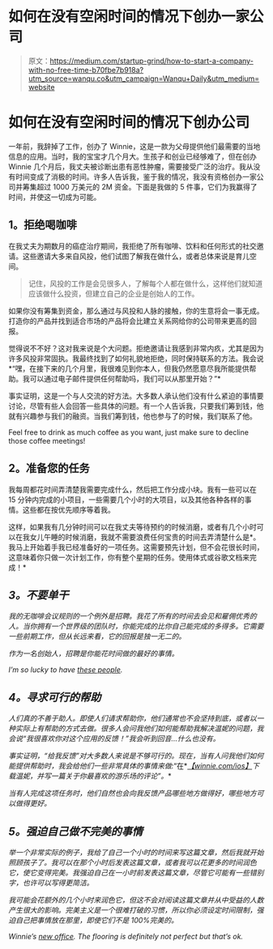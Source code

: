 # 如何在没有空闲时间的情况下创办一家公司

> 原文：<https://medium.com/startup-grind/how-to-start-a-company-with-no-free-time-b70fbe7b918a?utm_source=wanqu.co&utm_campaign=Wanqu+Daily&utm_medium=website>

# **如何在没有空闲时间的情况下创办公司**

一年前，我辞掉了工作，创办了 Winnie，这是一款为父母提供他们最需要的当地信息的应用。当时，我的宝宝才几个月大。生孩子和创业已经够难了，但在创办 Winnie 几个月后，我丈夫被诊断出患有恶性肿瘤，需要接受广泛的治疗。我从没有时间变成了消极的时间。许多人告诉我，鉴于我的情况，我没有资格创办一家公司并筹集超过 1000 万美元的 2M 资金。下面是我做的 5 件事，它们为我赢得了时间，并使这一切成为可能。

## **1。拒绝喝咖啡**

在我丈夫为期数月的癌症治疗期间，我拒绝了所有咖啡、饮料和任何形式的社交邀请。这些邀请大多来自风投，他们试图了解我在做什么，或者总体来说是育儿空间。

> 记住，风投的工作是会见很多人，了解每个人都在做什么，这样他们就知道应该做什么投资，但建立自己的企业是创始人的工作。

如果你没有筹集到资金，那么通过与风投和人脉的接触，你的生意将会一事无成。打造你的产品并找到适合市场的产品将会比建立关系网给你的公司带来更高的回报。

觉得说不不好？这对我来说是个大问题。拒绝邀请让我感到非常内疚，尤其是因为许多风投非常固执。我最终找到了如何礼貌地拒绝，同时保持联系的方法。我会说*“嘿，在接下来的几个月里，我很难见到你本人，但我仍然愿意尽我所能提供帮助。我可以通过电子邮件提供任何帮助吗，我们可以从那里开始？”*

事实证明，这是一个与人交流的好方法。大多数人承认他们没有什么紧迫的事情要讨论，尽管有些人会回答一些具体的问题。有一个人告诉我，只要我们筹到钱，他就有兴趣参与我们的融资。当我们筹到钱，他也参与了的时候，我们联系了他。



Feel free to drink as much coffee as you want, just make sure to decline those coffee meetings!



## **2。准备您的任务**

我每周都花时间弄清楚我需要完成什么，然后把工作分成小块。我有一些可以在 15 分钟内完成的小项目，一些需要几个小时的大项目，以及其他各种各样的事情。这些都在按优先顺序等着我。

这样，如果我有几分钟时间可以在我丈夫等待预约的时候消磨，或者有几个小时可以在我女儿午睡的时候消磨，我就不需要浪费任何宝贵的时间去弄清楚什么是*。我马上开始着手我已经准备好的一项任务。这需要预先计划，但不会花很长时间，这意味着你只做一次计划工作，你有整个星期的任务。使用体式或谷歌文档来完成！*



## ***3。不要单干***

*我的无咖啡会议规则的一个例外是招聘。我花了所有的时间去会见和雇佣优秀的人。当你拥有一个世界级的团队时，你能完成的比你自己能完成的多得多。它需要一些前期工作，但从长远来看，它的回报是独一无二的。*

*作为一名创始人，招聘是你能花时间做的最好的事情。*



*I’m so lucky to have [these people](https://winnie.com/about).*



## ***4。寻求可行的帮助***

*人们真的不善于助人。即使人们请求帮助你，他们通常也不会坚持到底，或者以一种实际上有帮助的方式去做。很多人会问我他们如何能帮助我解决温妮的问题，我会说“我很喜欢你对这个应用的反馈！”我会听到回音…什么也没有。*

*事实证明，“给我反馈”对大多数人来说是不够可行的。现在，当有人问我他们如何能提供帮助时，我会给他们一些非常具体的事情来做:*“在*[*【winnie.com/ios】*](https://winnie.com/ios)*下载温妮，并写一篇关于你最喜欢的游乐场的评论”。**

*当有人完成这项任务时，他们自然也会向我反馈产品哪些地方做得好，哪些地方可以做得更好。*

## ***5。强迫自己做不完美的事情***

*举一个非常实际的例子，我给了自己一个小时的时间来写这篇文章，然后我就开始照顾孩子了。我可以在那个小时后发表这篇文章，或者我可以花更多的时间润色它，使它变得完美。我强迫自己在一小时前发表这篇文章，尽管它可能有一些错别字，也许可以写得更简洁。*

*我可能会花额外的几个小时来润色它，但这不会对阅读这篇文章并从中受益的人数产生很大的影响。完美主义是一个很难打破的习惯，所以你必须设定时间限制，强迫自己把事情放在那里，即使它们不是 100%完美的。*



*Winnie’s [new office](https://winnie.com/place/winnie-hq-san-francisco). The flooring is definitely not perfect but that’s ok.*



